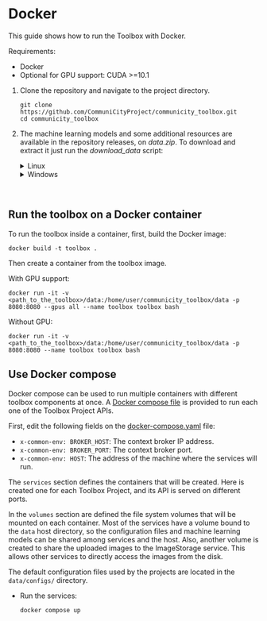 # Docker

This guide shows how to run the Toolbox with Docker.

Requirements:
- Docker
- Optional for GPU support: CUDA >=10.1 

1. Clone the repository and navigate to the project directory.

    ```
    git clone https://github.com/CommuniCityProject/communicity_toolbox.git
    cd communicity_toolbox
    ```

2. The machine learning models and some additional resources are available in the repository releases, on _data.zip_. To download and extract it just run the _download_data_ script:

    <details>
    <summary>Linux</summary>

    ```
    bash ./download_data.sh
    ```

    </details>
    <details>
    <summary>Windows</summary>

    ```
    ./download_data.bat
    ```
    
    </details>

</br>

## Run the toolbox on a Docker container

To run the toolbox inside a container, first, build the Docker image:

```
docker build -t toolbox .
```

Then create a container from the toolbox image.

With GPU support:

```
docker run -it -v <path_to_the_toolbox>/data:/home/user/communicity_toolbox/data -p 8080:8080 --gpus all --name toolbox toolbox bash
```

Without GPU:

```
docker run -it -v <path_to_the_toolbox>/data:/home/user/communicity_toolbox/data -p 8080:8080 --name toolbox toolbox bash
```

## Use Docker compose

Docker compose can be used to run multiple containers with different toolbox components at once.
A [Docker compose file](/docker-compose.yaml) is provided to run each one of the Toolbox Project APIs.

First, edit the following fields on the [docker-compose.yaml](docker-compose.yaml) file:
- ``x-common-env: BROKER_HOST``: The context broker IP address.
- ``x-common-env: BROKER_PORT``: The context broker port.
- ``x-common-env: HOST``: The address of the machine where the services will run.

The ``services`` section defines the containers that will be created. Here is created one for each Toolbox Project, and its API is served on different ports.

In the ``volumes`` section are defined the file system volumes that will be mounted on each container. Most of the services have a volume bound to the ``data`` host directory, so the configuration files and machine learning models can be shared among services and the host. Also, another volume is created to share the uploaded images to the ImageStorage service. This allows other services to directly access the images from the disk.

The default configuration files used by the projects are located in the ``data/configs/`` directory.

- Run the services:
    ```
    docker compose up
    ```
